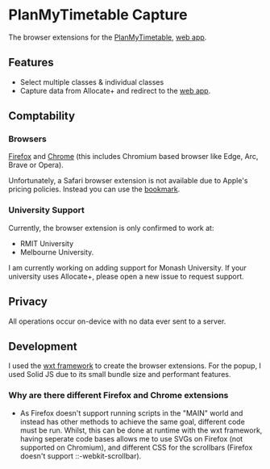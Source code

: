 # PlanMyTimetable Capture

The browser extensions for the [PlanMyTimetable](https://github.com/s3943811/PlanMyTimetable), [web app](https://planmytimetable.vercel.app).

## Features

- Select multiple classes & individual classes
- Capture data from Allocate+ and redirect to the [web app](https://planmytimetable.vercel.app).

## Comptability

### Browsers

[Firefox](https://addons.mozilla.org/en-US/firefox/addon/planmytimetable-capture/) and [Chrome](https://chromewebstore.google.com/detail/planmytimetable-capture/copaeobjeemflpmmdlbllpoldganmdpa) (this includes Chromium based browser like Edge, Arc, Brave or Opera).

Unfortunately, a Safari browser extension is not available due to Apple's pricing policies. Instead you can use the [bookmark](https://planmytimetable.vercel.app/classes/add).

### University Support

Currently, the browser extension is only confirmed to work at:

- RMIT University
- Melbourne University.

I am currently working on adding support for Monash University. If your university uses Allocate+, please open a new issue to request support.

## Privacy

All operations occur on-device with no data ever sent to a server.

## Development

I used the [wxt framework](https://wxt.dev/) to create the browser extensions. For the popup, I used Solid JS due to its small bundle size and performant features. 

### Why are there different Firefox and Chrome extensions

- As Firefox doesn't support running scripts in the "MAIN" world and instead has other methods to achieve the same goal, different code must be run. Whilst, this can be done at runtime with the wxt framework, having seperate code bases allows me to use SVGs on Firefox (not supported on Chromium), and different CSS for the scrollbars (Firefox doesn't support ::-webkit-scrollbar).
